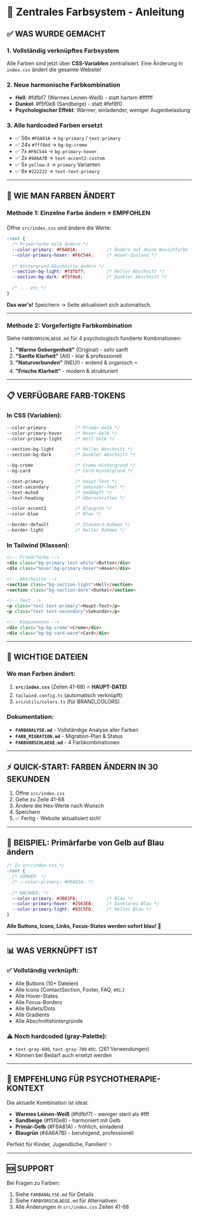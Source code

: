 # 🎨 Zentrales Farbsystem - Anleitung

## ✅ WAS WURDE GEMACHT

### 1. **Vollständig verknüpftes Farbsystem**
Alle Farben sind jetzt über **CSS-Variablen** zentralisiert. Eine Änderung in `index.css` ändert die gesamte Website!

### 2. **Neue harmonische Farbkombination** 
- **Hell**: #fdfbf7 (Warmes Leinen-Weiß) - statt hartem #ffffff
- **Dunkel**: #f5f0e8 (Sandbeige) - statt #fef8f0
- **Psychologischer Effekt**: Wärmer, einladender, weniger Augenbelastung

### 3. **Alle hardcoded Farben ersetzt**
- ✅ 56x `#F6A81A` → `bg-primary` / `text-primary`
- ✅ 24x `#fff8ed` → `bg-bg-creme`
- ✅ 7x `#F6C544` → `bg-primary-hover`
- ✅ 2x `#4A6A7B` → `text-accent2-custom`
- ✅ 5x `yellow-X` → `primary` Varianten
- ✅ 6x `#222222` → `text-text-primary`

---

## 🔧 WIE MAN FARBEN ÄNDERT

### **Methode 1: Einzelne Farbe ändern** ⭐ EMPFOHLEN

Öffne `src/index.css` und ändere die Werte:

```css
:root {
  /* Primärfarbe Gelb ändern */
  --color-primary: #F6A81A;           /* Ändere auf deine Wunschfarbe */
  --color-primary-hover: #F6C544;     /* Hover-Zustand */
  
  /* Hintergrund-Abschnitte ändern */
  --section-bg-light: #fdfbf7;        /* Heller Abschnitt */
  --section-bg-dark: #f5f0e8;         /* Dunkler Abschnitt */
  
  /* ... etc */
}
```

**Das war's!** Speichern → Seite aktualisiert sich automatisch.

---

### **Methode 2: Vorgefertigte Farbkombination**

Siehe `FARBVORSCHLAEGE.md` für 4 psychologisch fundierte Kombinationen:

1. **"Warme Geborgenheit"** (Original) - sehr sanft
2. **"Sanfte Klarheit"** (Alt) - klar & professionell  
3. **"Naturverbunden"** (NEU!) - erdend & organisch ⭐
4. **"Frische Klarheit"** - modern & strukturiert

---

## 📋 VERFÜGBARE FARB-TOKENS

### In CSS (Variablen):
```css
--color-primary           /* Primär-Gelb */
--color-primary-hover     /* Hover-Gelb */
--color-primary-light     /* Hell-Gelb */

--section-bg-light        /* Heller Abschnitt */
--section-bg-dark         /* Dunkler Abschnitt */

--bg-creme                /* Creme-Hintergrund */
--bg-card                 /* Card-Hintergrund */

--text-primary            /* Haupt-Text */
--text-secondary          /* Sekundär-Text */
--text-muted              /* Gedämpft */
--text-heading            /* Überschriften */

--color-accent2           /* Blaugrün */
--color-blue              /* Blau */

--border-default          /* Standard-Rahmen */
--border-light            /* Heller Rahmen */
```

### In Tailwind (Klassen):
```html
<!-- Primärfarbe -->
<div class="bg-primary text-white">Button</div>
<div class="hover:bg-primary-hover">Hover</div>

<!-- Abschnitte -->
<section class="bg-section-light">Hell</section>
<section class="bg-section-dark">Dunkel</section>

<!-- Text -->
<p class="text-text-primary">Haupt-Text</p>
<p class="text-text-secondary">Sekundär</p>

<!-- Komponenten -->
<div class="bg-bg-creme">Creme</div>
<div class="bg-bg-card-warm">Card</div>
```

---

## 🎯 WICHTIGE DATEIEN

### Wo man Farben ändert:
1. **`src/index.css`** (Zeilen 41-68) ⭐ **HAUPT-DATEI**
2. `tailwind.config.ts` (automatisch verknüpft)
3. `src/utils/colors.ts` (für BRAND_COLORS)

### Dokumentation:
- **`FARBANALYSE.md`** - Vollständige Analyse aller Farben
- **`FARB_MIGRATION.md`** - Migration-Plan & Status
- **`FARBVORSCHLAEGE.md`** - 4 Farbkombinationen

---

## ⚡ QUICK-START: FARBEN ÄNDERN IN 30 SEKUNDEN

1. Öffne `src/index.css`
2. Gehe zu Zeile 41-68
3. Ändere die Hex-Werte nach Wunsch
4. Speichern
5. ✅ Fertig - Website aktualisiert sich!

---

## 🔄 BEISPIEL: Primärfarbe von Gelb auf Blau ändern

```css
/* In src/index.css */
:root {
  /* VORHER: */
  /* --color-primary: #F6A81A; */
  
  /* NACHHER: */
  --color-primary: #3B82F6;           /* Blau */
  --color-primary-hover: #2563EB;     /* Dunkleres Blau */
  --color-primary-light: #93C5FD;     /* Helles Blau */
}
```

**Alle Buttons, Icons, Links, Focus-States werden sofort blau!** 🔵

---

## 📊 WAS VERKNÜPFT IST

### ✅ Vollständig verknüpft:
- Alle Buttons (10+ Dateien)
- Alle Icons (ContactSection, Footer, FAQ, etc.)
- Alle Hover-States
- Alle Focus-Borders
- Alle Bullets/Dots
- Alle Gradients
- Alle Abschnittshintergründe

### ⚠️ Noch hardcoded (gray-Palette):
- `text-gray-600`, `text-gray-700` etc. (261 Verwendungen)
- Können bei Bedarf auch ersetzt werden

---

## 🎨 EMPFEHLUNG FÜR PSYCHOTHERAPIE-KONTEXT

Die aktuelle Kombination ist ideal:
- **Warmes Leinen-Weiß** (#fdfbf7) - weniger steril als #fff
- **Sandbeige** (#f5f0e8) - harmoniert mit Gelb
- **Primär-Gelb** (#F6A81A) - fröhlich, einladend
- **Blaugrün** (#4A6A7B) - beruhigend, professionell

Perfekt für Kinder, Jugendliche, Familien! ✨

---

## 🆘 SUPPORT

Bei Fragen zu Farben:
1. Siehe `FARBANALYSE.md` für Details
2. Siehe `FARBVORSCHLAEGE.md` für Alternativen
3. Alle Änderungen in `src/index.css` Zeilen 41-68








